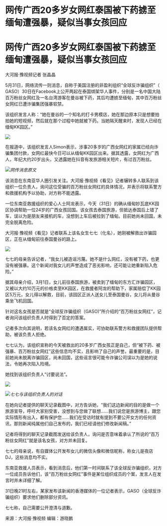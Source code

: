 # 网传广西20多岁女网红泰国被下药掳至缅甸遭强暴，疑似当事女孩回应

# 网传广西20多岁女网红泰国被下药掳至缅甸遭强暴，疑似当事女孩回应

大河报·豫视频记者 张晶晶

5月31日，网络流传一则消息，自称于美国注册的非盈利组织“全球反诈骗组织”（
GASO）30日在Facebook上公开两起在泰国绑架华人事件，分别是一名中国大陆百万粉丝女网红及一名台湾游客在曼谷被下药，其后均遭掳至缅甸，其中百万粉丝女网红已遭诈骗集团强暴软禁。

该组织发言人称：“她在曼谷的一个知名的打卡男模店，她在那边原本只是想要拍拍她的短视频，然后就在那个过程中她就被下药。当她隔天醒来时，发现人已经在缅甸KK园区。”

![](https://inews.gtimg.com/om_bt/OmfFWQGmCu5ErpslEBwdaJMHSYqCapNv25ZVa3TzxWsfUAA/1000)

在报道中，该组织发言人Simon表示，涉事20多岁的广西女网红的家属已经向诈骗集团付款，女网红最快今日可以从缅甸KK园区出来。据其透露，女网红为广西人，年纪大约20岁出头，又透露她在抖音有发旅游相关短片，有过百万粉丝。

![](https://inews.gtimg.com/om_bt/ObdyrSPONOWp6DLKlcDjtpiVQD196AnHkMbTmoIKkeknAAA/1000)_网传消息原文_

该消息在东南亚华人圈引发关注。大河报·豫视频《看见》记者辗转多人联系到该组织一位负责人，询问这位受骗的百万粉丝女网红的具体情况，并表示将联系警方和救援机构予以协助，对方称不能透露。

一位东南亚救援组织的爱心人士阿龙表示，今天（31日）的确从缅甸妙瓦底KK园区协调帮助一位24岁的广西女孩回国。该女孩去泰国旅游，但抵达泰国后上错了车，误以为是朋友来接机的车，没想到上车后被拉到了缅甸。目前她尚未回国，未完全脱离危险。

大河报·豫视频《看见》记者联系上该名女生七七（化名），她刚被解救出诈骗园区，正在从缅甸前往泰国曼谷的路上。

![](https://inews.gtimg.com/om_bt/Oz6RyRCwonI6KPu244ifEhJGxaEDIfZwQdthONRO7vMhIAA/1000)

七七的母亲告诉记者，“我女儿被造谣污蔑。她不是什么网红，没有被下药，也更没有被强暴。这个新闻对我女儿的声誉造成了恶劣影响，还可能让她重新陷入危险。”

据其母亲介绍，3月1日，女儿前往泰国旅游，被卖到了缅甸的东方汇诈骗园区，又被以大约10万元的价格卖至KK园区，在救援者阿龙的帮助下，家属赔偿了KK园区5万元，女儿得以解救，目前，该园区正派人送女儿至泰国曼谷，女儿将从曼谷乘坐飞机回国。

针对这名女孩是否就是“全球反诈骗组织（GASO)”所介绍的“百万粉丝女网红”，记者询问该组织负责人时得到了否定的答案。

记者多次向其说明，若该名女网红的遭遇属实，可协助联系警方和救援团队提供帮助，被该负责人拒绝。

七七认为，该组织宣称的今天被救出的20多岁广西女孩正是自己，但“被下药、被强暴、百万粉丝女网红”这些信息均不实，且影响了自己的声誉。最重要的是，目前她尚未脱离诈骗园区，尚未回国，这些谣言很可能令诈骗公司误以为是她的说法，令她再次陷入险境。

她找到该组织负责人“讨要说法”。

![](https://inews.gtimg.com/om_bt/OP3InwXUFNIcNwm_ctgiXlg97GHenihN_755UVehAZ6bIAA/1000)

![](https://inews.gtimg.com/om_bt/OwyM_TkEDjDqVBdptxPYltaNclYdkx0LHQ68lXmrALlPsAA/1000)_七七与该组织负责人的对话_

在她向记者提供的聊天记录截图中，对方告诉她，“我们这边新闻的目的是做一个旅游宣导，呼吁大家别受害，没想到与您做了联想……我们说您是旅游博主，跟您实际情形有出入，都有保护您……我们在受访时就有提到不要公开女方的任何资讯，那则新闻纯属他们自己发布的，我们已经请他们修改新闻稿。”

记者将得到的聊天记录截图发送给该负责人，询问是否意味着承认了所说的“百万粉丝女网红”就是该名女孩，对方并未回复。

七七的母亲说，有自媒体公开发布女儿的微信头像和微信昵称，称女儿是夜店DJ，这些消息均不实。

东南亚救援人员表示，看到消息后，他们第一时间联系了该全球反诈骗组织，对方一位成员告诉他们，该“百万粉丝女网红”事件是某位组织成员的个案，发言人在发言时并未详细了解。

31日晚21时左右，某家发布该新闻的香港媒体的一位记者表示，GASO（全球反诈骗组织）要求他们删除部分资讯。

七七称，自己需要公开澄清与道歉。

来源：大河报·豫视频 编辑：游晓鹏


